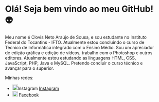 <h1>Olá! Seja bem vindo ao meu GitHub!&#128125;</h1>

Meu nome é Clovis Neto Araújo de Sousa, e sou estudante no Instituto Federal do Tocantins - IFTO. Atualmente estou concluindo o curso de Técnico de Informática integrado com o Ensino Médio. Sou um apreciador de edição gráfica e edição de vídeos, trabalho com o Photoshop e outros editores. Atualmente estou estudando as linguagens HTML, CSS, JavaScript, PHP, Java e MySQL. Pretendo concluir o curso técnico e avançar para o superior. 

Minhas redes: 
<ul>
  <li>
    <img src="https://www.termineseusestudos.com.br/wp-content/uploads/2020/01/Instagram-%C3%ADcone.png" width="18">Instagram</img>
    <a href="https://www.instagram.com/clovis_n.araujo/?hl=pt-br" target="_blank" title="Meu Instagram">Instagram</a>
  </li>
  <li>
    <img src=""  width="18">
    <a href="https://www.facebook.com/cloves.neto.733/"  target="_blanck title="Meu Facebook"">Facebook</a>
  </li>
</ul>
